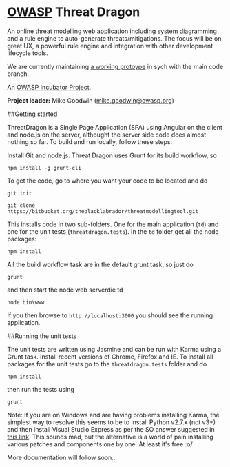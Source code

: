 # [OWASP](https://www.owasp.org) Threat Dragon #

An online threat modelling web application including system diagramming and a rule engine to auto-generate threats/mitigations. 
The focus will be on great UX, a powerful rule engine and integration with other development lifecycle tools.

We are currently maintaining [a working protoype](http://babydragon.azurewebsites.net/#/) in sych with the main code branch.

An [OWASP Incubator Project](https://www.owasp.org/index.php/OWASP_Threat_Dragon).

**Project leader:** Mike Goodwin (mike.goodwin@owasp.org)

##Getting started

ThreatDragon is a Single Page Application (SPA) using Angular on the client and node.js on the server, althought the server side code does almost nothing so far.
To build and run locally, follow these steps:

Install Git and node.js. Threat Dragon uses Grunt for its build workflow, so

`npm install -g grunt-cli`

To get the code, go to where you want your code to be located and do

`git init`

`git clone https://bitbucket.org/theblacklabrador/threatmodellingtool.git`

This installs code in two sub-folders. One for the main application (`td`) and one for the unit tests (`threatdragon.tests`). In the `td` folder get all the node
packages:

`npm install`

All the build workflow task are in the default grunt task, so just do

`grunt`

and then start the node web serverdie td


`node bin\www`

If you then browse to `http://localhost:3000` you should see the running application.

##Running the unit tests

The unit tests are written using Jasmine and can be run with Karma using a Grunt task. Install recent versions of Chrome, Firefox and IE. To install all packages for the unit tests go to the `threatdragon.tests` folder and do

`npm install`

then run the tests using

`grunt`

Note: If you are on Windows and are having problems installing Karma, the simplest way to resolve this seems to be to install Python v2.7.x (not v3+) and then install Visual Studio Express as per the SO answer suggested in [this link](http://codedmi.com/questions/298619/npm-install-g-karma-error-msb4019-the-imported-project-c-microsoft-cpp-defau). This sounds mad, but the alternative is a world of pain installing various patches and components one by one. At least it's free :o/

More documentation will follow soon...